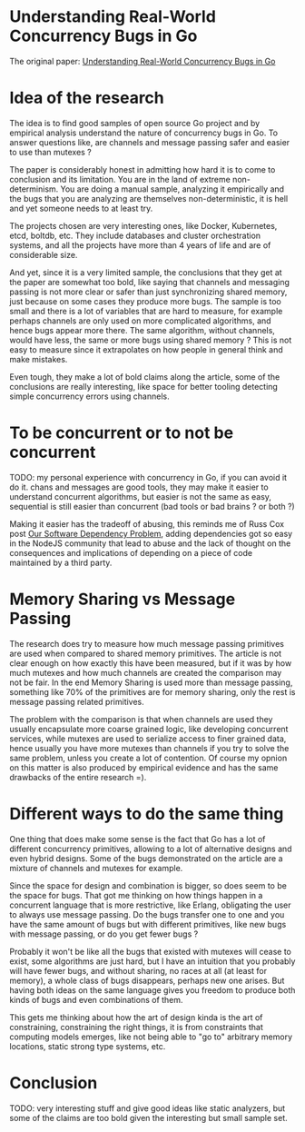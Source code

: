 # Understanding Real-World Concurrency Bugs in Go

The original paper: [Understanding Real-World Concurrency Bugs in Go](https://songlh.github.io/paper/go-study.pdf)

# Idea of the research

The idea is to find good samples of open source Go project and by empirical
analysis understand the nature of concurrency bugs in Go. To answer questions
like, are channels and message passing safer and easier to use than mutexes ?

The paper is considerably honest in admitting how hard it is to come
to conclusion and its limitation. You are in the land of extreme non-determinism.
You are doing a manual sample, analyzing it empirically and the bugs
that you are analyzing are themselves non-deterministic, it is hell and yet
someone needs to at least try.

The projects chosen are very interesting ones, like Docker, Kubernetes,
etcd, boltdb, etc. They include databases and cluster orchestration systems,
and all the projects have more than 4 years of life and are of considerable
size.

And yet, since it is a very limited sample, the conclusions that they get
at the paper are somewhat too bold, like saying that channels and messaging
passing is not more clear or safer than just synchronizing shared memory, just
because on some cases they produce more bugs. The sample is too small and there
is a lot of variables that are hard to measure, for example perhaps channels
are only used on more complicated algorithms, and hence bugs appear more there.
The same algorithm, without channels, would have less, the same or more bugs
using shared memory ? This is not easy to measure since it extrapolates
on how people in general think and make mistakes.

Even tough, they make a lot of bold claims along the
article, some of the conclusions are really interesting, like space for
better tooling detecting simple concurrency errors using channels.


# To be concurrent or to not be concurrent

TODO: my personal experience with concurrency in Go, if you can avoid it do it.
chans and messages are good tools, they may make it easier to understand concurrent
algorithms, but easier is not the same as easy, sequential is still easier
than concurrent (bad tools or bad brains ? or both ?)

Making it easier has the tradeoff of abusing, this reminds me of
Russ Cox post [Our Software Dependency Problem](https://research.swtch.com/deps),
adding dependencies got so easy in the NodeJS community that lead
to abuse and the lack of thought on the consequences and implications
of depending on a piece of code maintained by a third party.

# Memory Sharing vs Message Passing

The research does try to measure how much message passing primitives are used
when compared to shared memory primitives. The article is not clear
enough on how exactly this have been measured, but if it was by how much
mutexes and how much channels are created the comparison may not be
fair. In the end Memory Sharing is used more than message passing, something
like 70% of the primitives are for memory sharing, only the rest is message
passing related primitives.

The problem with the comparison is that
when channels are used they usually encapsulate more coarse grained
logic, like developing concurrent services, while mutexes are used to
serialize access to finer grained data, hence usually you have more mutexes
than channels if you try to solve the same problem, unless you create a lot
of contention. Of course my opnion on this matter is also produced by
empirical evidence and has the same drawbacks of the entire research =).

# Different ways to do the same thing

One thing that does make some sense is the fact that Go has a lot of
different concurrency primitives, allowing to a lot of alternative
designs and even hybrid designs. Some of the bugs demonstrated on the
article are a mixture of channels and mutexes for example.

Since the space for design and combination is bigger, so does seem
to be the space for bugs. That got me thinking on how things happen
in a concurrent language that is more restrictive, like Erlang,
obligating the user to always use message passing. Do the bugs
transfer one to one and you have the same amount of bugs
but with different primitives, like new bugs with message
passing, or do you get fewer bugs ?

Probably it won't be like all the bugs that existed with
mutexes will cease to exist, some algorithms are just hard,
but I have an intuition that you probably will have fewer bugs,
and without sharing, no races at all (at least for memory), a whole
class of bugs disappears, perhaps new one arises. But having both
ideas on the same language gives you freedom to produce both kinds of
bugs and even combinations of them.

This gets me thinking about how the art of design kinda is the
art of constraining, constraining the right things, it is from
constraints that computing models emerges, like not being able
to "go to" arbitrary memory locations, static strong type systems, etc.

# Conclusion

TODO: very interesting stuff and give good ideas like static analyzers, but
some of the claims are too bold given the interesting but small sample set.
